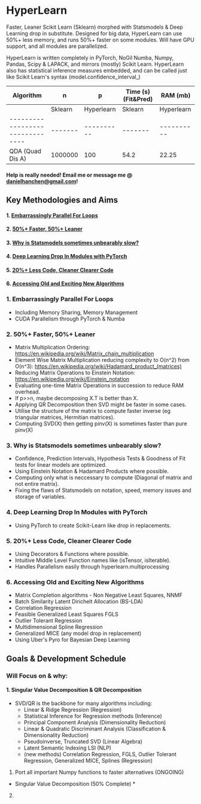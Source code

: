 # HyperLearn

Faster, Leaner Scikit Learn (Sklearn) morphed with Statsmodels & Deep Learning drop in substitute. Designed for big data, HyperLearn can use 50%+ less memory, and runs 50%+ faster on some modules. Will have GPU support, and all modules are parallelized.

HyperLearn is written completely in PyTorch, NoGil Numba, Numpy, Pandas, Scipy & LAPACK, and mirrors (mostly) Scikit Learn.
HyperLearn also has statistical inference measures embedded, and can be called just like Scikit Learn's syntax (model.confidence_interval_)

| Algorithm         |  n    |  p  |  Time (s) (Fit&Pred) |        RAM (mb)      |
| ------------------------------- | ------- | ---------- | ------- | ---------- |
|                                 | Sklearn | Hyperlearn | Sklearn | Hyperlearn |
| ------------------------------- | ------- | ---------- | ------- | ---------- |
| QDA (Quad Dis A)  |1000000| 100 |   54.2  |    22.25   |   2700  |    1200    |
  
#### Help is really needed! Email me or message me @ danielhanchen@gmail.com!

## Key Methodologies and Aims

#### 1. [Embarrassingly Parallel For Loops](#1)
#### 2. [50%+ Faster, 50%+ Leaner](#2)
#### 3. [Why is Statsmodels sometimes unbearably slow?](#3)
#### 4. [Deep Learning Drop In Modules with PyTorch](#4)
#### 5. [20%+ Less Code, Cleaner Clearer Code](#5)
#### 6. [Accessing Old and Exciting New Algorithms](#6)

<a id='1'></a>
### 1. Embarrassingly Parallel For Loops
  * Including Memory Sharing, Memory Management
  * CUDA Parallelism through PyTorch & Numba
  
<a id='2'></a>
### 2. 50%+ Faster, 50%+ Leaner  
  * Matrix Multiplication Ordering: https://en.wikipedia.org/wiki/Matrix_chain_multiplication
  * Element Wise Matrix Multiplication reducing complexity to O(n^2) from O(n^3): https://en.wikipedia.org/wiki/Hadamard_product_(matrices)
  * Reducing Matrix Operations to Einstein Notation: https://en.wikipedia.org/wiki/Einstein_notation
  * Evaluating one-time Matrix Operations in succession to reduce RAM overhead.
  * If p>>n, maybe decomposing X.T is better than X.
  * Applying QR Decomposition then SVD might be faster in some cases.
  * Utilise the structure of the matrix to compute faster inverse (eg triangular matrices, Hermitian matrices).
  * Computing SVD(X) then getting pinv(X) is sometimes faster than pure pinv(X)
  
<a id='3'></a>
### 3. Why is Statsmodels sometimes unbearably slow?
  * Confidence, Prediction Intervals, Hypothesis Tests & Goodness of Fit tests for linear models are optimized.
  * Using Einstein Notation & Hadamard Products where possible.
  * Computing only what is neccessary to compute (Diagonal of matrix and not entire matrix).
  * Fixing the flaws of Statsmodels on notation, speed, memory issues and storage of variables.

<a id='4'></a>
### 4. Deep Learning Drop In Modules with PyTorch
  * Using PyTorch to create Scikit-Learn like drop in replacements.

<a id='5'></a>
### 5. 20%+ Less Code, Cleaner Clearer Code
  * Using Decorators & Functions where possible.
  * Intuitive Middle Level Function names like (isTensor, isIterable).
  * Handles Parallelism easily through hyperlearn.multiprocessing

<a id='6'></a>
### 6. Accessing Old and Exciting New Algorithms
  * Matrix Completion algorithms - Non Negative Least Squares, NNMF
  * Batch Similarity Latent Dirichelt Allocation (BS-LDA)
  * Correlation Regression
  * Feasible Generalized Least Squares FGLS
  * Outlier Tolerant Regression
  * Multidimensional Spline Regression
  * Generalized MICE (any model drop in replacement)
  * Using Uber's Pyro for Bayesian Deep Learning

## Goals & Development Schedule

### Will Focus on & why:

#### 1. Singular Value Decomposition & QR Decomposition
 * SVD/QR is the backbone for many algorithms including:
   * Linear & Ridge Regression (Regression)
   * Statistical Inference for Regression methods (Inference)
   * Principal Component Analysis (Dimensionality Reduction)
   * Linear & Quadratic Discriminant Analysis (Classification & Dimensionality Reduction)
   * Pseudoinverse, Truncated SVD (Linear Algebra)
   * Latent Semantic Indexing LSI (NLP)
   * (new methods) Correlation Regression, FGLS, Outlier Tolerant Regression, Generalized MICE, Splines (Regression)

1. Port all important Numpy functions to faster alternatives (ONGOING)
  * Singular Value Decomposition (50% Complete)
    *
2. 

